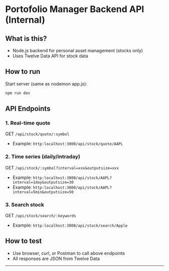 # Portofolio Manager Backend API (Internal)

## What is this?
- Node.js backend for personal asset management (stocks only)
- Uses Twelve Data API for stock data

## How to run
Start server (same as nodemon app.js):
   ```bash
   npm run dev
   ```

## API Endpoints

### 1. Real-time quote
GET `/api/stock/quote/:symbol`
- Example: `http:localhost:3000/api/stock/quote/AAPL`

### 2. Time series (daily/intraday)
GET `/api/stock/:symbol?interval=xxx&outputsize=xxx`
- Example: `http:localhost:3000/api/stock/AAPL?interval=1day&outputsize=30`
- Example: `http:localhost:3000/api/stock/AAPL?interval=5min&outputsize=50`

### 3. Search stock
GET `/api/stock/search/:keywords`
- Example: `http:localhost:3000/api/stock/search/Apple`

## How to test
- Use browser, curl, or Postman to call above endpoints
- All responses are JSON from Twelve Data

---
